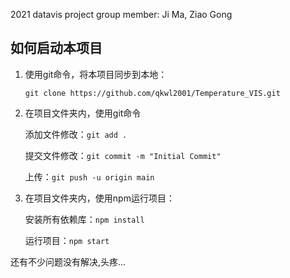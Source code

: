 2021 datavis project 
group member: Ji Ma, Ziao Gong 

## 如何启动本项目

1. 使用git命令，将本项目同步到本地：

   `git clone https://github.com/qkwl2001/Temperature_VIS.git`
   
2. 在项目文件夹内，使用git命令
   
   添加文件修改：`git add .`
   
   提交文件修改：`git commit -m "Initial Commit"`
   
   上传：`git push -u origin main`
   
3. 在项目文件夹内，使用npm运行项目：

   安装所有依赖库：`npm install`
   
   运行项目：`npm start`



还有不少问题没有解决,头疼...
